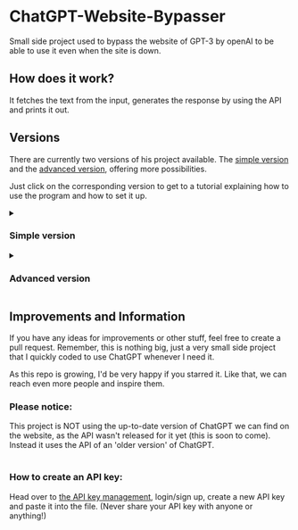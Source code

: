 # ChatGPT-Website-Bypasser
Small side project used to bypass the website of GPT-3 by openAI to be able to use it even when the site is down. 
## How does it work?
It fetches the text from the input, generates the response by using the API and prints it out.
## Versions
There are currently two versions of his project available. The [simple version](#simple-version) and the [advanced version](#advanced-version), offering more possibilities.

Just click on the corresponding version to get to a tutorial explaining how to use the program and how to set it up.
<details> 
<!-- add open at the end of the tag to make it pre opened (future) -->
 <summary><h3>Simple version</h3></summary>
 For this version, we're only gonna use the main.py file in the 'Simple' folder.
 
 #### Setup:
 1. Clone the repository
 2. Run ```pip install openai``` in your Terminal
 3. Replace the API key in line 24 with [your own API key](#how-to-create-an-api-key)
 4. Run ```/Simple/main.py```
</details>
<details>
 <summary><h3>Advanced version</h3></summary>
 In the advanced version, we are using the files inside of the 'Advanced' folder. 
 This version offers colors in the console and an option to save the results in a text file

 #### Setup:
 1. Clone the repository
 3. ```cd``` to folder you cloned the repo into
 2. Run ```pip install /Advanced/requirements.txt```
 4. Correct all the paths (marked in the file with comments) to the path you cloned the repo into (so far it is only one path to correct)
 5. Replace the API key in line 42 with [your own API key](#how-to-create-an-api-key)
 6. Run ```/Advanced/advanced.py```
 Information: the saved results will land in ```/Advanced/Results/```
</details>

## Improvements and Information
If you have any ideas for improvements or other stuff, feel free to create a pull request.
Remember, this is nothing big, just a very small side project that I quickly coded to use ChatGPT whenever I need it.


As this repo is growing, I'd be very happy if you starred it. Like that, we can reach even more people and inspire them. 
### Please notice:
This project is NOT using the up-to-date version of ChatGPT we can find on the website, as the API wasn't released for it yet (this is soon to come). Instead it uses the API of an 'older version' of ChatGPT.
#
### How to create an API key:
Head over to [the API key management](https://platform.openai.com/account/api-keys), login/sign up, create a new API key and paste it into the file. (Never share your API key with anyone or anything!)
